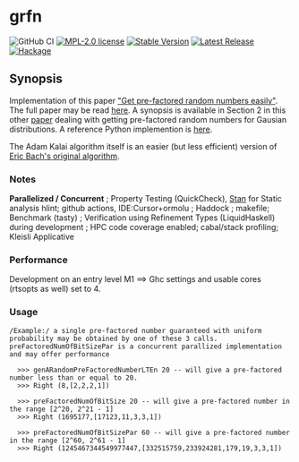 # grfn
![GitHub CI](https://img.shields.io/github/actions/workflow/status/threeeyedgod/GRFN/ci.yml)
[![MPL-2.0 license](https://img.shields.io/badge/license-MPL--2.0-blue.svg)](https://github.com/threeeyedgod/GRFN/blob/main/LICENSE)
[![Stable Version](https://img.shields.io/github/v/tag/ThreeEyedGod/GRFN)](https://img.shields.io/github/v/tag/ThreeEyedGod/grfn)
[![Latest Release](https://img.shields.io/github/v/release/ThreeEyedGod/GRFN?color=%233D9970)](https://img.shields.io/github/v/release/ThreeEyedGod/grfn?color=%233D9970)
[![Hackage](https://img.shields.io/hackage/v/grfn.svg)](https://hackage.haskell.org/package/grfn)

Synopsis
---------

Implementation of this paper ["Get pre-factored random numbers easily"](https://twitter.com/michael_nielsen/status/1724854680990486780?s=20). The full paper may be read [here](https://link.springer.com/content/pdf/10.1007/s00145-003-0051-5.pdf).  A synopsis is available in Section 2 in this other [paper](https://math.dartmouth.edu/~carlp/kalai3.pdf) dealing with getting pre-factored random numbers for Gausian distributions.  A reference Python implemention is [here](https://www.johndcook.com/blog/2023/11/17/factored-random-numbers/).

The Adam Kalai algorithm itself is an easier (but less efficient) version of [Eric Bach's original algorithm](https://pages.cs.wisc.edu/~cs812-1/pfrn.pdf). 

### Notes
**Parallelized / Concurrent** ; Property Testing (QuickCheck), [Stan](https://hackage.haskell.org/package/stan) for Static analysis
hlint; github actions, IDE:Cursor+ormolu ; Haddock ; makefile; Benchmark (tasty) ; Verification using Refinement Types (LiquidHaskell) during development ; HPC code coverage enabled; cabal/stack profiling; Kleisli Applicative

### Performance
Development on an entry level M1 ==> Ghc settings and usable cores (rtsopts as well) set to 4.

### Usage
    /Example:/ a single pre-factored number guaranteed with uniform probability may be obtained by one of these 3 calls.  
    preFactoredNumOfBitSizePar is a concurrent parallized implementation and may offer performance 

      >>> genARandomPreFactoredNumberLTEn 20 -- will give a pre-factored number less than or equal to 20.
      >>> Right (8,[2,2,2,1])

      >>> preFactoredNumOfBitSize 20 -- will give a pre-factored number in the range [2^20, 2^21 - 1]
      >>> Right (1695177,[17123,11,3,3,1])

      >>> preFactoredNumOfBitSizePar 60 -- will give a pre-factored number in the range [2^60, 2^61 - 1]
      >>> Right (1245467344549977447,[332515759,233924281,179,19,3,3,1])
    

